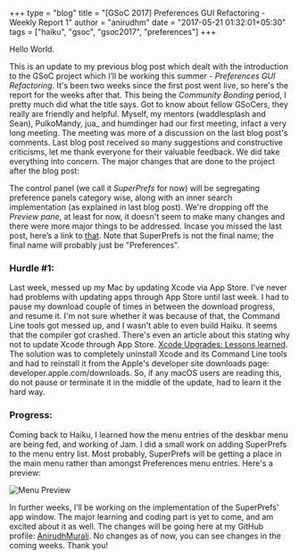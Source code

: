 +++
type = "blog"
title = "[GSoC 2017] Preferences GUI Refactoring - Weekly Report 1"
author = "anirudhm"
date = "2017-05-21 01:32:01+05:30"
tags = ["haiku", "gsoc", "gsoc2017", "preferences"]
+++

Hello World.

This is an update to my previous blog post which dealt with the introduction to the GSoC project which I’ll be working this summer - *Preferences GUI Refactoring*. It's been two weeks since the first post went live, so here's the report for the weeks after that.
This being the *Community Bonding* period, I pretty much did what the title says. Got to know about fellow GSoCers, they really are friendly and helpful. Myself, my mentors (waddlesplash and Sean), PulkoMandy, jua_ and humdinger had our first meeting, infact a very long meeting. The meeting was more of a discussion on the last blog post's comments. Last blog post received so many suggestions and constructive criticisms, let me thank everyone for their valuable feedback. We did take everything into concern. The major changes that are done to the project after the blog post:

The control panel (we call it *SuperPrefs* for now) will be segregating preference panels category wise, along with an inner search implementation (as explained in last blog post). We're dropping off the _Preview pane_, at least for now, it doesn't seem to make many changes and there were more major things to be addressed. Incase you missed the last post, here’s a link to [that](https://www.haiku-os.org/blog/anirudhm/_gsoc_2017_preferences_gui_refactoring_intro/). Note that SuperPrefs is not the final name; the final name will probably just be "Preferences".

### Hurdle #1:

Last week, messed up my Mac by updating Xcode via App Store. I've never had problems with updating apps through App Store until last week. I had to pause my download couple of times in between the download progress, and resume it. I'm not sure whether it was because of that, the Command Line tools got messed up, and I wasn't able to even build Haiku. It seems that the compiler got crashed. There's even an article about this stating why not to update Xcode through App Store. [Xcode Upgrades: Lessons learned](http://ericasadun.com/2016/03/22/xcode-upgrades-lessons-learned/).
The solution was to completely uninstall Xcode and its Command Line tools and had to reinstall it from the Apple's developer site downloads page: developer.apple.com/downloads.
So, if any macOS users are reading this, do not pause or terminate it in the middle of the update, had to learn it the hard way.

### Progress:

Coming back to Haiku, I learned how the menu entries of the deskbar menu are being fed, and working of Jam. I did a small work on adding SuperPrefs to the menu entry list. Most probably, SuperPrefs will be getting a place in the main menu rather than amongst Preferences menu entries. Here's a preview:

<p><img src="/files/blog/anirudhm/menu.png" alt="Menu Preview" class="img-responsive center-block"></p>

In further weeks, I’ll be working on the implementation of the SuperPrefs' app window. The major learning and coding part is yet to come, and am excited about it as well. The changes will be going here at my GitHub profile: [AnirudhMurali](https://github.com/AnirudhMurali/haiku). No changes as of now, you can see changes in the coming weeks. Thank you!
